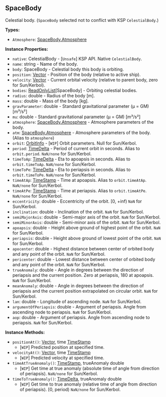 ## SpaceBody

Celestial body. (`SpaceBody` selected not to conflict with KSP `CelestialBody`.)


**Types:**
- `Atmosphere`: [SpaceBody.Atmosphere](SpaceBody.Atmosphere.md)

**Instance Properties:**
- `native`: CelestialBody - \[`Unsafe`\] KSP API. Native `CelestialBody`.
- `name`: string - Name of the body.
- `body`: SpaceBody - Celestial body this body is orbiting.
- `position`: [Vector](Vector.md) - Position of the body (relative to active ship).
- `velocity`: [Vector](Vector.md) - Current orbital velocity (relative to parent body, zero for Sun/Kerbol).
- `bodies`: [ReadOnlyList](ReadOnlyList.1.md)\[SpaceBody\] - Orbiting celestial bodies.
- `radius`: double - Radius of the body [m].
- `mass`: double - Mass of the body [kg].
- `gravParameter`: double - Standard gravitational parameter (μ = GM) [m³/s²]
- `mu`: double - Standard gravitational parameter (μ = GM) [m³/s²]
- `atmosphere`: [SpaceBody.Atmosphere](SpaceBody.Atmosphere.md) - Atmosphere parameters of the body.
- `atm`: [SpaceBody.Atmosphere](SpaceBody.Atmosphere.md) - Atmosphere parameters of the body. (Alias to `atmosphere`)
- `orbit`: [OrbitInfo](OrbitInfo.md) - \[`WIP`\] Orbit parameters. Null for Sun/Kerbol.
- `period`: [TimeDelta](TimeDelta.md) - Period of current orbit in seconds. Alias to `orbit.period`. `NaN/none` for Sun/Kerbol.
- `timeToAp`: [TimeDelta](TimeDelta.md) - Eta to apoapsis in seconds. Alias to `orbit.timeToAp`. `NaN/none` for Sun/Kerbol.
- `timeToPe`: [TimeDelta](TimeDelta.md) - Eta to periapsis in seconds. Alias to `orbit.timeToPe`. `NaN/none` for Sun/Kerbol.
- `timeAtAp`: [TimeStamp](TimeStamp.md) - Time at apoapsis. Alias to `orbit.timeAtAp`. `NaN/none` for Sun/Kerbol.
- `timeAtPe`: [TimeStamp](TimeStamp.md) - Time at periapsis. Alias to `orbit.timeAtPe`. `NaN/none` for Sun/Kerbol.
- `eccentricity`: double - Eccentricity of the orbit. \[0, +inf) `NaN` for Sun/Kerbol.
- `inclination`: double - Inclination of the orbit. `NaN` for Sun/Kerbol.
- `semiMajorAxis`: double - Semi-major axis of the orbit. `NaN` for Sun/Kerbol.
- `semiMinorAxis`: double - Semi-minor axis of the orbit. `NaN` for Sun/Kerbol.
- `apoapsis`: double - Height above ground of highest point of the orbit. `NaN` for Sun/Kerbol.
- `periapsis`: double - Height above ground of lowest point of the orbit. `NaN` for Sun/Kerbol.
- `apocenter`: double - Highest distance between center of orbited body and any point of the orbit. `NaN` for Sun/Kerbol.
- `pericenter`: double - Lowest distance between center of orbited body and any point of the orbit. `NaN` for Sun/Kerbol.
- `trueAnomaly`: double - Angle in degrees between the direction of periapsis and the current position. Zero at periapsis, 180 at apoapsis. `NaN` for Sun/Kerbol.
- `meanAnomaly`: double - Angle in degrees between the direction of periapsis and the current position extrapolated on circular orbit. `NaN` for Sun/Kerbol.
- `lan`: double - Longitude of ascending node. `NaN` for Sun/Kerbol.
- `argumentOfPeriapsis`: double - Argument of periapsis. Angle from ascending node to periapsis. `NaN` for Sun/Kerbol.
- `aop`: double - Argument of periapsis. Angle from ascending node to periapsis. `NaN` for Sun/Kerbol.

**Instance Methods:**
- `positionAt()`: [Vector](Vector.md), time [TimeStamp](TimeStamp.md)
  - \[`WIP`\] Predicted position at specified time.
- `velocityAt()`: [Vector](Vector.md), time [TimeStamp](TimeStamp.md)
  - \[`WIP`\] Predicted velocity at specified time.
- `timeAtTrueAnomaly()`: [TimeStamp](TimeStamp.md), trueAnomaly double
  - \[`WIP`\] Get time at true anomaly (absolute time of angle from direction of periapsis). `NaN/none` for Sun/Kerbol.
- `timeToTrueAnomaly()`: [TimeDelta](TimeDelta.md), trueAnomaly double
  - \[`WIP`\] Get time to true anomaly (relative time of angle from direction of periapsis). [0, period) `NaN/none` for Sun/Kerbol.
